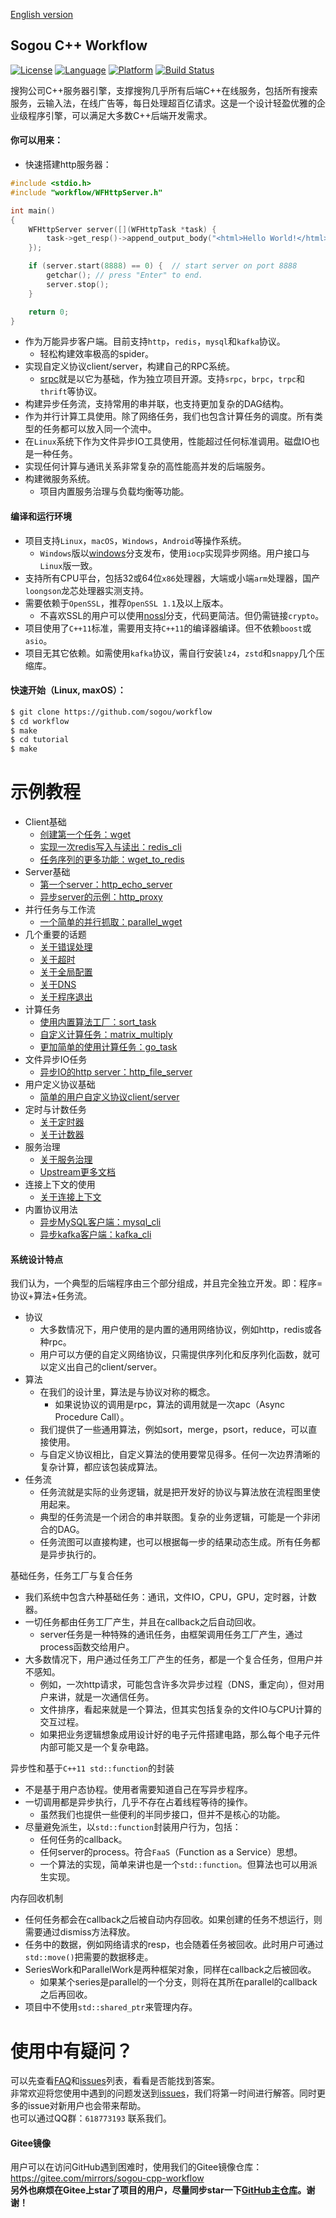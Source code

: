 [English version](README.md)

## Sogou C++ Workflow
[![License](https://img.shields.io/badge/License-Apache%202.0-green.svg)](https://github.com/sogou/workflow/blob/master/LICENSE)
[![Language](https://img.shields.io/badge/language-c++-red.svg)](https://en.cppreference.com/)
[![Platform](https://img.shields.io/badge/platform-linux%20%7C%20macos%20%7C%20windows-lightgrey.svg)](https://img.shields.io/badge/platform-linux%20%7C%20macos20%7C%20windows-lightgrey.svg)
[![Build Status](https://travis-ci.com/sogou/workflow.svg?branch=master)](https://travis-ci.com/sogou/workflow)

搜狗公司C++服务器引擎，支撑搜狗几乎所有后端C++在线服务，包括所有搜索服务，云输入法，在线广告等，每日处理超百亿请求。这是一个设计轻盈优雅的企业级程序引擎，可以满足大多数C++后端开发需求。  
#### 你可以用来：
* 快速搭建http服务器：
~~~cpp
#include <stdio.h>
#include "workflow/WFHttpServer.h"

int main()
{
    WFHttpServer server([](WFHttpTask *task) {
        task->get_resp()->append_output_body("<html>Hello World!</html>");
    });

    if (server.start(8888) == 0) {  // start server on port 8888
        getchar(); // press "Enter" to end.
        server.stop();
    }

    return 0;
}
~~~
* 作为万能异步客户端。目前支持``http``，``redis``，``mysql``和``kafka``协议。
  * 轻松构建效率极高的spider。
* 实现自定义协议client/server，构建自己的RPC系统。
  * [srpc](https://github.com/sogou/srpc)就是以它为基础，作为独立项目开源。支持``srpc``，``brpc``，``trpc``和``thrift``等协议。
* 构建异步任务流，支持常用的串并联，也支持更加复杂的DAG结构。
* 作为并行计算工具使用。除了网络任务，我们也包含计算任务的调度。所有类型的任务都可以放入同一个流中。
* 在``Linux``系统下作为文件异步IO工具使用，性能超过任何标准调用。磁盘IO也是一种任务。
* 实现任何计算与通讯关系非常复杂的高性能高并发的后端服务。
* 构建微服务系统。
  * 项目内置服务治理与负载均衡等功能。

#### 编译和运行环境
* 项目支持``Linux``，``macOS``，``Windows``，``Android``等操作系统。
  *  ``Windows``版以[windows](https://github.com/sogou/workflow/tree/windows)分支发布，使用``iocp``实现异步网络。用户接口与``Linux``版一致。
* 支持所有CPU平台，包括32或64位``x86``处理器，大端或小端``arm``处理器，国产``loongson``龙芯处理器实测支持。
* 需要依赖于``OpenSSL``，推荐``OpenSSL 1.1``及以上版本。
  * 不喜欢SSL的用户可以使用[nossl](https://github.com/sogou/workflow/tree/nossl)分支，代码更简洁。但仍需链接``crypto``。
* 项目使用了``C++11``标准，需要用支持``C++11``的编译器编译。但不依赖``boost``或``asio``。
* 项目无其它依赖。如需使用``kafka``协议，需自行安装``lz4``，``zstd``和``snappy``几个压缩库。

#### 快速开始（Linux, maxOS）：
~~~sh
$ git clone https://github.com/sogou/workflow
$ cd workflow
$ make
$ cd tutorial
$ make
~~~

# 示例教程
  * Client基础
    * [创建第一个任务：wget](docs/tutorial-01-wget.md)
    * [实现一次redis写入与读出：redis_cli](docs/tutorial-02-redis_cli.md)
    * [任务序列的更多功能：wget_to_redis](docs/tutorial-03-wget_to_redis.md)
  * Server基础
    * [第一个server：http_echo_server](docs/tutorial-04-http_echo_server.md)
    * [异步server的示例：http_proxy](docs/tutorial-05-http_proxy.md)
  * 并行任务与工作流　
    * [一个简单的并行抓取：parallel_wget](docs/tutorial-06-parallel_wget.md)
  * 几个重要的话题
    * [关于错误处理](docs/about-error.md)
    * [关于超时](docs/about-timeout.md)
	* [关于全局配置](docs/about-config.md)
    * [关于DNS](docs/about-dns.md)
    * [关于程序退出](docs/about-exit.md)
  * 计算任务
    * [使用内置算法工厂：sort_task](docs/tutorial-07-sort_task.md)
    * [自定义计算任务：matrix_multiply](docs/tutorial-08-matrix_multiply.md)
    * [更加简单的使用计算任务：go_task](docs/about-go-task.md)
  * 文件异步IO任务
    * [异步IO的http server：http_file_server](docs/tutorial-09-http_file_server.md)
  * 用户定义协议基础
    * [简单的用户自定义协议client/server](docs/tutorial-10-user_defined_protocol.md)
  * 定时与计数任务
    * [关于定时器](docs/about-timer.md)
    * [关于计数器](docs/about-counter.md)
  * 服务治理
    * [关于服务治理](docs/about-service-management.md)
    * [Upstream更多文档](docs/about-upstream.md)
  * 连接上下文的使用
    * [关于连接上下文](docs/about-connection-context.md)
  * 内置协议用法
    * [异步MySQL客户端：mysql_cli](docs/tutorial-12-mysql_cli.md)
    * [异步kafka客户端：kafka_cli](docs/tutorial-13-kafka_cli.md)

#### 系统设计特点

我们认为，一个典型的后端程序由三个部分组成，并且完全独立开发。即：程序=协议+算法+任务流。
* 协议
  * 大多数情况下，用户使用的是内置的通用网络协议，例如http，redis或各种rpc。
  * 用户可以方便的自定义网络协议，只需提供序列化和反序列化函数，就可以定义出自己的client/server。
* 算法
  * 在我们的设计里，算法是与协议对称的概念。
    * 如果说协议的调用是rpc，算法的调用就是一次apc（Async Procedure Call）。
  * 我们提供了一些通用算法，例如sort，merge，psort，reduce，可以直接使用。
  * 与自定义协议相比，自定义算法的使用要常见得多。任何一次边界清晰的复杂计算，都应该包装成算法。
* 任务流
  * 任务流就是实际的业务逻辑，就是把开发好的协议与算法放在流程图里使用起来。
  * 典型的任务流是一个闭合的串并联图。复杂的业务逻辑，可能是一个非闭合的DAG。
  * 任务流图可以直接构建，也可以根据每一步的结果动态生成。所有任务都是异步执行的。

基础任务，任务工厂与复合任务
* 我们系统中包含六种基础任务：通讯，文件IO，CPU，GPU，定时器，计数器。
* 一切任务都由任务工厂产生，并且在callback之后自动回收。
  * server任务是一种特殊的通讯任务，由框架调用任务工厂产生，通过process函数交给用户。
* 大多数情况下，用户通过任务工厂产生的任务，都是一个复合任务，但用户并不感知。
  * 例如，一次http请求，可能包含许多次异步过程（DNS，重定向），但对用户来讲，就是一次通信任务。
  * 文件排序，看起来就是一个算法，但其实包括复杂的文件IO与CPU计算的交互过程。
  * 如果把业务逻辑想象成用设计好的电子元件搭建电路，那么每个电子元件内部可能又是一个复杂电路。

异步性和基于``C++11 std::function``的封装
* 不是基于用户态协程。使用者需要知道自己在写异步程序。
* 一切调用都是异步执行，几乎不存在占着线程等待的操作。
  * 虽然我们也提供一些便利的半同步接口，但并不是核心的功能。
* 尽量避免派生，以``std::function``封装用户行为，包括：
  * 任何任务的callback。
  * 任何server的process。符合``FaaS``（Function as a Service）思想。
  * 一个算法的实现，简单来讲也是一个``std::function``。但算法也可以用派生实现。

内存回收机制
* 任何任务都会在callback之后被自动内存回收。如果创建的任务不想运行，则需要通过dismiss方法释放。
* 任务中的数据，例如网络请求的resp，也会随着任务被回收。此时用户可通过``std::move()``把需要的数据移走。
* SeriesWork和ParallelWork是两种框架对象，同样在callback之后被回收。
  * 如果某个series是parallel的一个分支，则将在其所在parallel的callback之后再回收。
* 项目中不使用``std::shared_ptr``来管理内存。

# 使用中有疑问？
可以先查看[FAQ](https://github.com/sogou/workflow/issues/170)和[issues](https://github.com/sogou/workflow/issues)列表，看看是否能找到答案。  
非常欢迎将您使用中遇到的问题发送到[issues](https://github.com/sogou/workflow/issues)，我们将第一时间进行解答。同时更多的issue对新用户也会带来帮助。  
也可以通过QQ群：``618773193`` 联系我们。

#### Gitee镜像
用户可以在访问GitHub遇到困难时，使用我们的Gitee镜像仓库：https://gitee.com/mirrors/sogou-cpp-workflow  
**另外也麻烦在Gitee上star了项目的用户，尽量同步star一下[GitHub主仓库](https://github.com/sogou/workflow)。谢谢！**

